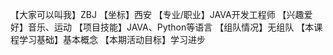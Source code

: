 【大家可以叫我】ZBJ
【坐标】西安
【专业/职业】JAVA开发工程师
【兴趣爱好】音乐、运动
【项目技能】JAVA、Python等语言
【组队情况】无组队
【本课程学习基础】基本概念
【本期活动目标】学习进步